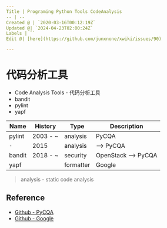 ```yaml
---
Title | Programing Python Tools CodeAnalysis
-- | --
Created @ | `2020-03-16T00:12:19Z`
Updated @| `2024-04-23T02:00:24Z`
Labels | ``
Edit @| [here](https://github.com/junxnone/xwiki/issues/90)

---
```

# 代码分析工具

- Code Analysis Tools - 代码分析工具
- bandit
- pylint
- yapf

Name | History | Type | Description
-- | -- | -- | --
pylint | 2003 - ~ | analysis | PyCQA
 `-` | 2015 | analysis | --> PyCQA
bandit | 2018 - ~  | security | OpenStack --> PyCQA
yapf |  | formatter | Google

> analysis - static code analysis


## Reference
- [Github - PyCQA](https://github.com/PyCQA/pylint)
- [Github - Google](https://github.com/google/yapf)
